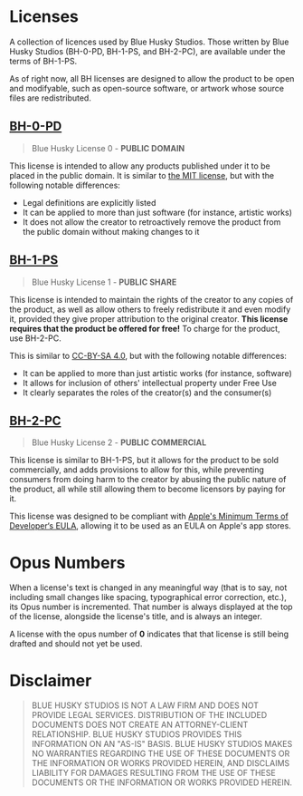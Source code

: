 
# Licenses #

A collection of licences used by Blue Husky Studios. Those written by Blue Husky Studios (BH-0-PD, BH-1-PS, and BH-2-PC), are available under the terms of BH-1-PS.

As of right now, all BH licenses are designed to allow the product to be open and modifyable, such as open-source software, or artwork whose source files are redistributed.



## [BH-0-PD](./Licenses/BH-0-PD.txt) ##
> Blue Husky License 0 - **PUBLIC DOMAIN**

This license is intended to allow any products published under it to be placed in the public domain. It is similar to [the MIT license](https://en.wikipedia.org/wiki/MIT_License), but with the following notable differences:

-   Legal definitions are explicitly listed
-   It can be applied to more than just software (for instance, artistic works)
-   It does not allow the creator to retroactively remove the product from the public domain without making changes to it



## [BH-1-PS](./Licenses/BH-1-PS.txt) ##
> Blue Husky License 1 - **PUBLIC SHARE**

This license is intended to maintain the rights of the creator to any copies of the product, as well as allow others to freely redistribute it and even modify it, provided they give proper attribution to the original creator. **This license requires that the product be offered for free!** To charge for the product, use BH-2-PC.

This is similar to [CC-BY-SA 4.0](https://creativecommons.org/licenses/by-sa/4.0/), but with the following notable differences:

-   It can be applied to more than just artistic works (for instance, software)
-   It allows for inclusion of others' intellectual property under Free Use
-   It clearly separates the roles of the creator(s) and the consumer(s)



## [BH-2-PC](./Licenses/BH-2-PC.txt) ##
> Blue Husky License 2 - **PUBLIC COMMERCIAL**

This license is similar to BH-1-PS, but it allows for the product to be sold commercially, and adds provisions to allow for this, while preventing consumers from doing harm to the creator by abusing the public nature of the product, all while still allowing them to become licensors by paying for it.

This license was designed to be compliant with [Apple's Minimum Terms of Developer&lsquo;s EULA](https://www.apple.com/legal/internet-services/itunes/dev/minterms/), allowing it to be used as an EULA on Apple's app stores.



# Opus Numbers #

When a license's text is changed in any meaningful way (that is to say, not including small changes like spacing, typographical error correction, etc.), its Opus number is incremented. That number is always displayed at the top of the license, alongside the license's title, and is always an integer.

A license with the opus number of **0** indicates that that license is still being drafted and should not yet be used.



# Disclaimer #

> BLUE HUSKY STUDIOS IS NOT A LAW FIRM AND DOES NOT PROVIDE LEGAL SERVICES. DISTRIBUTION OF THE INCLUDED DOCUMENTS DOES NOT CREATE AN ATTORNEY-CLIENT RELATIONSHIP. BLUE HUSKY STUDIOS PROVIDES THIS INFORMATION ON AN "AS-IS" BASIS. BLUE HUSKY STUDIOS MAKES NO WARRANTIES REGARDING THE USE OF THESE DOCUMENTS OR THE INFORMATION OR WORKS PROVIDED HEREIN, AND DISCLAIMS LIABILITY FOR DAMAGES RESULTING FROM THE USE OF THESE DOCUMENTS OR THE INFORMATION OR WORKS PROVIDED HEREIN.
